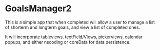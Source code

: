 # GoalsManager2


This is a simple app that when completed will allow a user to manage a list of shorterm and longterm goals, and view a list of completed ones.

It will incorporate tableviews, textField/Views, pickerviews, calendar popups, and either nscoding or coreData for data persistence. 
